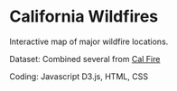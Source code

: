 # California Wildfires

Interactive map of major wildfire locations.

Dataset: Combined several from [Cal Fire](https://www.fire.ca.gov/)

Coding: Javascript D3.js, HTML, CSS
